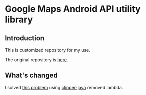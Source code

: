 # Google Maps Android API utility library

## Introduction

This is customized repository for my use.

The original repository is [here](https://github.com/googlemaps/android-maps-utils).

## What's changed

I solved [this problem](https://github.com/googlemaps/android-maps-utils/issues/257) using [clipper-java](https://github.com/lightbringer/clipper-java) removed lambda.
